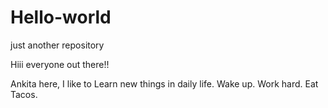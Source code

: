 # Hello-world
just another repository

Hiii everyone out there!!

Ankita here, I like to Learn new things in daily life.
Wake up. Work hard. Eat Tacos.

